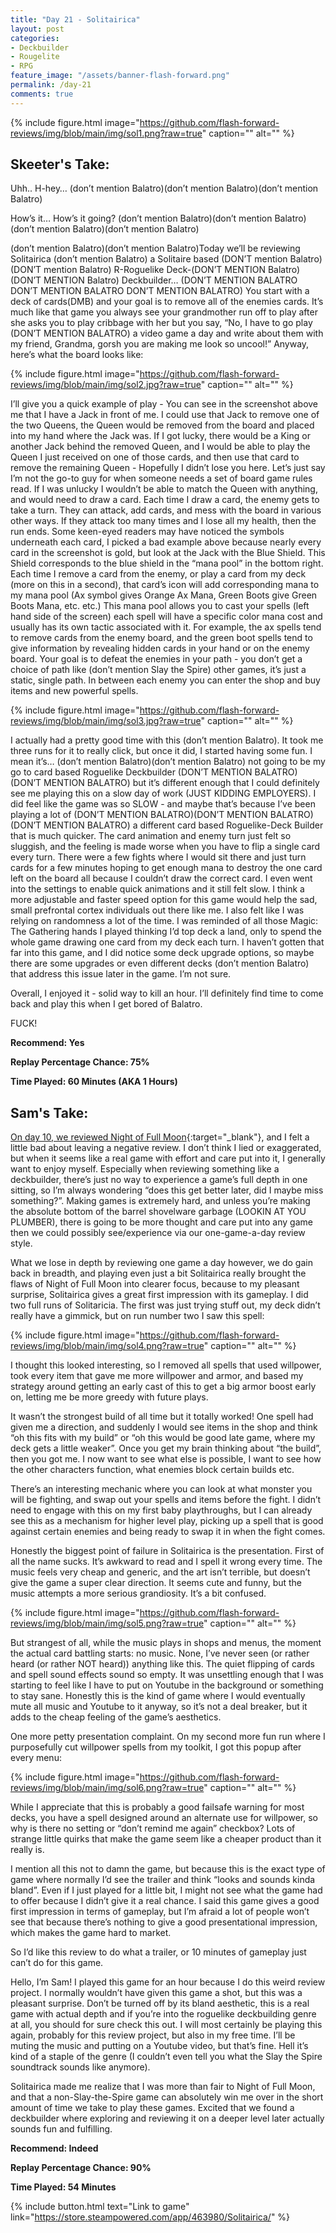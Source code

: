 ```yaml
---
title: "Day 21 - Solitairica"
layout: post
categories:
- Deckbuilder
- Rougelite
- RPG
feature_image: "/assets/banner-flash-forward.png"
permalink: /day-21
comments: true
---
```


{% include figure.html image="https://github.com/flash-forward-reviews/img/blob/main/img/sol1.png?raw=true" caption="" alt="" %}

## Skeeter's Take:

Uhh.. H-hey…
(don’t mention Balatro)(don’t mention Balatro)(don’t mention Balatro)

How’s it… How’s it going? (don’t mention Balatro)(don’t mention Balatro)(don’t mention Balatro)(don’t mention Balatro)

(don’t mention Balatro)(don’t mention Balatro)Today we’ll be reviewing Solitairica (don’t mention Balatro) a Solitaire based (DON’T mention Balatro)(DON’T mention Balatro) R-Roguelike Deck-(DON’T MENTION Balatro)(DON’T MENTION Balatro) Deckbuilder…
(DON’T MENTION BALATRO DON’T MENTION BALATRO DON’T MENTION BALATRO) 
You start with a deck of cards(DMB) and your goal is to remove all of the enemies cards. It’s much like that game you always see your grandmother run off to play after she asks you to play cribbage with her but you say, “No, I have to go play (DON’T MENTION BALATRO) a video game a day and write about them with my friend, Grandma, gorsh you are making me look so uncool!”
Anyway, here’s what the board looks like:

{% include figure.html image="https://github.com/flash-forward-reviews/img/blob/main/img/sol2.jpg?raw=true" caption="" alt="" %}

I’ll give you a quick example of play - You can see in the screenshot above me that I have a Jack in front of me. I could use that Jack to remove one of the two Queens, the Queen would be removed from the board and placed into my hand where the Jack was. If I got lucky, there would be a King or another Jack behind the removed Queen, and I would be able to play the Queen I just received on one of those cards, and then use that card to remove the remaining Queen - Hopefully I didn’t lose you here. Let’s just say I’m not the go-to guy for when someone needs a set of board game rules read. If I was unlucky I wouldn’t be able to match the Queen with anything, and would need to draw a card. Each time I draw a card, the enemy gets to take a turn. They can attack, add cards, and mess with the board in various other ways. If they attack too many times and I lose all my health, then the run ends. 
Some keen-eyed readers may have noticed the symbols underneath each card, I picked a bad example above because nearly every card in the screenshot is gold, but look at the Jack with the Blue Shield. This Shield corresponds to the blue shield in the “mana pool” in the bottom right. Each time I remove a card from the enemy, or play a card from my deck (more on this in a second), that card’s icon will add corresponding mana to my mana pool (Ax symbol gives Orange Ax Mana, Green Boots give Green Boots Mana, etc. etc.) 
This mana pool allows you to cast your spells (left hand side of the screen) each spell will have a specific color mana cost and usually has its own tactic associated with it. For example, the ax spells tend to remove cards from the enemy board, and the green boot spells tend to give information by revealing hidden cards in your hand or on the enemy board.
Your goal is to defeat the enemies in your path - you don’t get a choice of path like (don’t mention Slay the Spire) other games, it’s just a static, single path. In between each enemy you can enter the shop and buy items and new powerful spells. 

{% include figure.html image="https://github.com/flash-forward-reviews/img/blob/main/img/sol3.jpg?raw=true" caption="" alt="" %}

I actually had a pretty good time with this (don’t mention Balatro). It took me three runs for it to really click, but once it did, I started having some fun. 
I mean it’s… (don’t mention Balatro)(don’t mention Balatro) not going to be my go to card based Roguelike Deckbuilder (DON’T MENTION BALATRO)(DON’T MENTION BALATRO) but it’s different enough that I could definitely see me playing this on a slow day of work (JUST KIDDING EMPLOYERS). 
I did feel like the game was so SLOW - and maybe that’s because I’ve been playing a lot of (DON’T MENTION BALATRO)(DON’T MENTION BALATRO)(DON’T MENTION BALATRO) a different card based Roguelike-Deck Builder that is much quicker. 
The card animation and enemy turn just felt so sluggish, and the feeling is made worse when you have to flip a single card every turn. There were a few fights where I would sit there and just turn cards for a few minutes hoping to get enough mana to destroy the one card left on the board all because I couldn’t draw the correct card. I even went into the settings to enable quick animations and it still felt slow. I think a more adjustable and faster speed option for this game would help the sad, small prefrontal cortex individuals out there like me. 
I also felt like I was relying on randomness a lot of the time. I was reminded of all those Magic: The Gathering hands I played thinking I’d top deck a land, only to spend the whole game drawing one card from my deck each turn. 
I haven’t gotten that far into this game, and I did notice some deck upgrade options, so maybe there are some upgrades or even different decks (don’t mention Balatro) that address this issue later in the game. I’m not sure. 

Overall, I enjoyed it - solid way to kill an hour. 
I’ll definitely find time to come back and play this when I get bored of Balatro.

FUCK!

**Recommend: Yes**

**Replay Percentage Chance: 75%**

**Time Played: 60 Minutes (AKA 1 Hours)**

## Sam's Take:

[On day 10, we reviewed Night of Full Moon](https://flash-forward-reviews.github.io/day-10){:target="_blank"}, and I felt a little bad about leaving a negative review. I don’t think I lied or exaggerated, but when it seems like a real game with effort and care put into it, I generally want to enjoy myself. Especially when reviewing something like a deckbuilder, there’s just no way to experience a game’s full depth in one sitting, so I’m always wondering “does this get better later, did I maybe miss something?”. Making games is extremely hard, and unless you’re making the absolute bottom of the barrel shovelware garbage (LOOKIN AT YOU PLUMBER), there is going to be more thought and care put into any game then we could possibly see/experience via our one-game-a-day review style.

What we lose in depth by reviewing one game a day however, we do gain back in breadth, and playing even just a bit Solitairica really brought the flaws of Night of Full Moon into clearer focus, because to my pleasant surprise, Solitairica gives a great first impression with its gameplay. I did two full runs of Solitaricia. The first was just trying stuff out, my deck didn’t really have a gimmick, but on run number two I saw this spell:

{% include figure.html image="https://github.com/flash-forward-reviews/img/blob/main/img/sol4.png?raw=true" caption="" alt="" %}

I thought this looked interesting, so I removed all spells that used willpower, took every item that gave me more willpower and armor, and based my strategy around getting an early cast of this to get a big armor boost early on, letting me be more greedy with future plays.

It wasn’t the strongest build of all time but it totally worked! One spell had given me a direction, and suddenly I would see items in the shop and think “oh this fits with my build” or “oh this would be good late game, where my deck gets a little weaker”. Once you get my brain thinking about “the build”, then you got me. I now want to see what else is possible, I want to see how the other characters function, what enemies block certain builds etc. 

There’s an interesting mechanic where you can look at what monster you will be fighting, and swap out your spells and items before the fight. I didn’t need to engage with this on my first baby playthroughs, but I can already see this as a mechanism for higher level play, picking up a spell that is good against certain enemies and being ready to swap it in when the fight comes.

Honestly the biggest point of failure in Solitairica is the presentation. First of all the name sucks. It’s awkward to read and I spell it wrong every time. The music feels very cheap and generic, and the art isn’t terrible, but doesn’t give the game a super clear direction. It seems cute and funny, but the music attempts a more serious grandiosity. It’s a bit confused.

{% include figure.html image="https://github.com/flash-forward-reviews/img/blob/main/img/sol5.png?raw=true" caption="" alt="" %}

But strangest of all, while the music plays in shops and menus, the moment the actual card battling starts: no music. None, I’ve never seen (or rather heard (or rather NOT heard)) anything like this. The quiet flipping of cards and spell sound effects sound so empty. It was unsettling enough that I was starting to feel like I have to put on Youtube in the background or something to stay sane. Honestly this is the kind of game where I would eventually mute all music and Youtube to it anyway, so it’s not a deal breaker, but it adds to the cheap feeling of the game’s aesthetics. 

One more petty presentation complaint. On my second more fun run where I purposefully cut willpower spells from my toolkit, I got this popup after every menu:

{% include figure.html image="https://github.com/flash-forward-reviews/img/blob/main/img/sol6.png?raw=true" caption="" alt="" %}

While I appreciate that this is probably a good failsafe warning for most decks, you have a spell designed around an alternate use for willpower, so why is there no setting or “don’t remind me again” checkbox? Lots of strange little quirks that make the game seem like a cheaper product than it really is.

I mention all this not to damn the game, but because this is the exact type of game where normally I’d see the trailer and think “looks and sounds kinda bland”. Even if I just played for a little bit, I might not see what the game had to offer because I didn’t give it a real chance. I said this game gives a good first impression in terms of gameplay, but I’m afraid a lot of people won’t see that because there’s nothing to give a good presentational impression, which makes the game hard to market.

So I’d like this review to do what a trailer, or 10 minutes of gameplay just can’t do for this game.

Hello, I’m Sam! I played this game for an hour because I do this weird review project. I normally wouldn’t have given this game a shot, but this was a pleasant surprise. Don’t be turned off by its bland aesthetic, this is a real game with actual depth and if you’re into the roguelike deckbuilding genre at all, you should for sure check this out. I will most certainly be playing this again, probably for this review project, but also in my free time. I’ll be muting the music and putting on a Youtube video, but that’s fine. Hell it’s kind of a staple of the genre (I couldn’t even tell you what the Slay the Spire soundtrack sounds like anymore).

Solitairica made me realize that I was more than fair to Night of Full Moon, and that a non-Slay-the-Spire game can absolutely win me over in the short amount of time we take to play these games. Excited that we found a deckbuilder where exploring and reviewing it on a deeper level later actually sounds fun and fulfilling.

**Recommend: Indeed**

**Replay Percentage Chance: 90%**

**Time Played: 54 Minutes**

{% include button.html text="Link to game" link="https://store.steampowered.com/app/463980/Solitairica/" %}